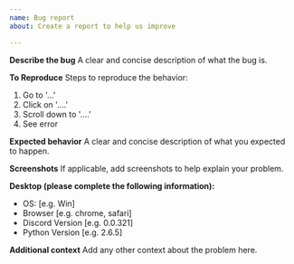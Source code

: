 ```yaml
---
name: Bug report
about: Create a report to help us improve

---
```


**Describe the bug**
A clear and concise description of what the bug is.

**To Reproduce**
Steps to reproduce the behavior:
1. Go to '...'
2. Click on '....'
3. Scroll down to '....'
4. See error

**Expected behavior**
A clear and concise description of what you expected to happen.

**Screenshots**
If applicable, add screenshots to help explain your problem.

**Desktop (please complete the following information):**
 - OS: [e.g. Win]
 - Browser [e.g. chrome, safari]
 - Discord Version [e.g. 0.0.321]
- Python Version [e.g. 2.6.5]

**Additional context**
Add any other context about the problem here.
